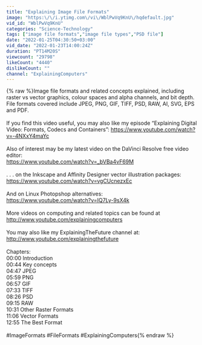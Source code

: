 ```yaml
---
title: "Explaining Image File Formats"
image: "https:\/\/i.ytimg.com\/vi\/WblPwVq9KnU\/hqdefault.jpg"
vid_id: "WblPwVq9KnU"
categories: "Science-Technology"
tags: ["image file formats","image file types","PSD file"]
date: "2022-01-25T04:30:50+03:00"
vid_date: "2022-01-23T14:00:24Z"
duration: "PT14M20S"
viewcount: "29798"
likeCount: "4440"
dislikeCount: ""
channel: "ExplainingComputers"
---
```

{% raw %}Image file formats and related concepts explained, including raster vs vector graphics, colour spaces and alpha channels, and bit depth. File formats covered include JPEG, PNG, GIF, TIFF, PSD, RAW, AI, SVG, EPS and PDF.<br /><br />If you find this video useful, you may also like my episode “Explaining Digital Video: Formats, Codecs and Containers”: <a rel="nofollow" target="blank" href="https://www.youtube.com/watch?v=-4NXxY4maYc">https://www.youtube.com/watch?v=-4NXxY4maYc</a><br /><br />Also of interest may be my latest video on the DaVinci Resolve free video editor:<br /><a rel="nofollow" target="blank" href="https://www.youtube.com/watch?v=_bVBa4vF69M">https://www.youtube.com/watch?v=_bVBa4vF69M</a><br /><br />. . . on the Inkscape and Affinity Designer vector illustration packages:<br /><a rel="nofollow" target="blank" href="https://www.youtube.com/watch?v=vgCUcnezxEc">https://www.youtube.com/watch?v=vgCUcnezxEc</a><br /><br />And on Linux Photopshop alternatives:<br /><a rel="nofollow" target="blank" href="https://www.youtube.com/watch?v=IQ7Ly-9sX4k">https://www.youtube.com/watch?v=IQ7Ly-9sX4k</a><br /><br />More videos on computing and related topics can be found at <a rel="nofollow" target="blank" href="http://www.youtube.com/explainingcomputers">http://www.youtube.com/explainingcomputers</a><br /><br />You may also like my ExplainingTheFuture channel at: <a rel="nofollow" target="blank" href="http://www.youtube.com/explainingthefuture">http://www.youtube.com/explainingthefuture</a><br /><br />Chapters:<br />00:00 Introduction<br />00:44 Key concepts<br />04:47 JPEG<br />05:59 PNG<br />06:57 GIF<br />07:33 TIFF<br />08:26 PSD<br />09:15 RAW<br />10:31 Other Raster Formats<br />11:06 Vector Formats<br />12:55 The Best Format<br /><br />#ImageFormats #FileFormats #ExplainingComputers{% endraw %}

